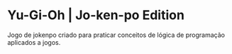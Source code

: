 # Yu-Gi-Oh | Jo-ken-po Edition

Jogo de jokenpo criado para praticar conceitos de lógica de programação aplicados a jogos.